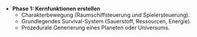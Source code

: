 - **Phase 1: Kernfunktionen erstellen**
    - Charakterbewegung (Raumschiffsteuerung und Spielersteuerung).
    - Grundlegendes Survival-System (Sauerstoff, Ressourcen, Energie).
    - Prozedurale Generierung eines Planeten oder Universums.
